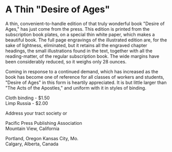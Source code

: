 # A Thin "Desire of Ages"

A thin, convenient-to-handle edition of that truly wonderful book "Desire of Ages," has just come from the press. This edition is printed from the subscription book plates, on a special thin white paper, which makes a beautiful book. The full page engravings of the illustrated edition are, for the sake of lightness, eliminated, but it retains all the engraved chapter headings, the small illustrations found in the text, together with all the reading-matter, of the regular subscription book. The wide margins have been considerably reduced, so it weighs only 28 ounces.

Coming in response to a continued demand, which has increased as the book has become one of reference for all classes of workers and students, "Desire of Ages" in this form is heartily appreciated. It is but little larger than "The Acts of the Apostles," and uniform with it in styles of binding.

Cloth binding - $1.50  
Limp Russia - $2.00

Address your tract society or

Pacific Press Publishing Association  
Mountain View, California

Portland, Oregon                         Kansas City, Mo.  
Calgary, Alberta, Canada